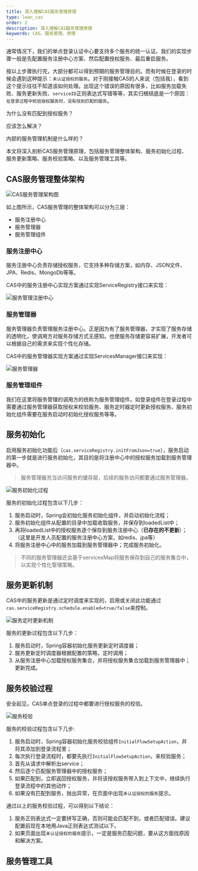 ```yaml
---
title: 深入理解CAS服务管理原理
type: lean_cas
order: 2
description: 深入理解CAS服务管理原理
keywords: CAS，服务管理，原理
---
```


通常情况下，我们的单点登录认证中心要支持多个服务的统一认证。我们的实现步骤一般是先配置服务注册中心方案、然后配置授权服务、最后重启服务。

按以上步骤执行完，大部分都可以得到预期的服务管理目的。而有时候在登录的时候会遇到这种提示：`未认证授权的服务`。对于刚接触CAS的人来说（包括我），看到这个提示往往不知道该如何处理。出现这个错误的原因有很多，比如服务加载失败、服务更新失败、`serviceID`正则表达式写错等等，其实归根结底是一个原因：`在登录过程中校验授权服务时，没有找到匹配的服务`。

为什么没有匹配到授权服务？

应该怎么解决？

内部的服务管理机制是什么样的？

本文将深入剖析CAS服务管理原理，包括服务管理整体架构、服务初始化过程、服务更新策略、服务校验策略、以及服务管理工具等。

## CAS服务管理整体架构
![CAS服务管理架构图](images/service-management-architecture.png)

如上图所示，CAS服务管理的整体架构可以分为三层：
* 服务注册中心
* 服务管理器
* 服务管理组件

### 服务注册中心
服务注册中心负责存储授权服务，它支持多种存储方案，如内存、JSON文件、JPA、Redis、MongoDb等等。

CAS中的服务注册中心实现方案通过实现ServiceRegistry接口来实现：

![服务管理注册中心](images/service-management-serviceregistry.png)

### 服务管理器
服务管理器负责管理服务注册中心。正是因为有了服务管理器，才实现了服务存储的透明化，使调用方对服务存储方式无感知。也使服务存储更容易扩展，开发者可以根据自己的需求来实现个性化存储。

CAS中的服务管理器实现方案通过实现ServicesManager接口来实现：

![服务管理器](images/service-management-servicesmanager.png)

### 服务管理组件
我们在这里将服务管理的调用方的统称为服务管理组件。如登录组件在登录过程中需要通过服务管理器获取授权来校验服务、服务定时器定时更新授权服务、服务初始化组件需要在服务启动时初始化授权服务等等。

## 服务初始化
启用服务初始化功能后（`cas.serviceRegistry.initFromJson=true`），服务启动的第一步就是进行服务初始化，其目的是将注册中心中的授权服务加载到服务管理器中。

> 服务管理器充当访问服务的缓存层，后续的服务访问都要通过服务管理器。

![服务初始化过程](images/service-management-init.png)

服务的初始化过程包含以下几步：

1. 服务启动时，Spring会初始化服务初始化组件，并启动初始化流程；
2. 服务初始化组件从配置的目录中加载收取服务，并保存到loadedList中；
3. 再将loadedList中的授权服务逐个保存到服务注册中心（**已存在的不更新**）；（这里是开发人员配置的服务注册中心方案，如redis、jpa等）
4. 将服务注册中心中的服务加载到服务管理器中；完成服务初始化。

> 不同的服务管理器还会基于servicesMap将服务保存到自己的服务集合中，以实现个性化管理策略。

## 服务更新机制
CAS中的服务更新是通过定时调度来实现的，启用或关闭此功能通过`cas.serviceRegistry.schedule.enabled=true/false`来控制。

![服务定时更新机制](images/service-management-update.png)

服务的更新过程包含以下几步：

1. 服务启动时，Spring容器初始化服务更新定时调度器；
2. 服务更新定时调度器根据配置的策略，定时调用；
3. 从服务注册中心加载授权服务集合，并将授权服务集合加载到服务管理器中；更新完成。

## 服务校验过程
安全起见，CAS单点登录的过程中都要进行授权服务的校验。

![服务校验](images/service-management-match.png)

服务的校验过程包含以下几步:

1. 服务启动时，Spring容器初始化服务校验组件`InitialFlowSetupAction`，并将其添加到登录流程里；
2. 每次执行登录流程时，都要先执行`InitialFlowSetupAction`，来校验服务；
3. 首先从请求中解析出service；
4. 然后逐个匹配服务管理器中的授权服务；
5. 如果匹配到，立即返回授权服务，并将该授权服务带入到上下文中，继续执行登录流程中的其他动作；
6. 如果没有匹配到服务，抛出异常，在页面中出现`未认证授权的服务`提示。

通过以上的服务校验过程，可以得到以下结论：
1. 服务正则表达式一定要拼写正确，否则可能会匹配不到，或者匹配错误。建议配置前现在本地用Java正则表达式测试以下。
2. 如果页面出现`未认证授权的服务`提示，一定是服务匹配问题，要从这方面找原因和解决方案。

## 服务管理工具




